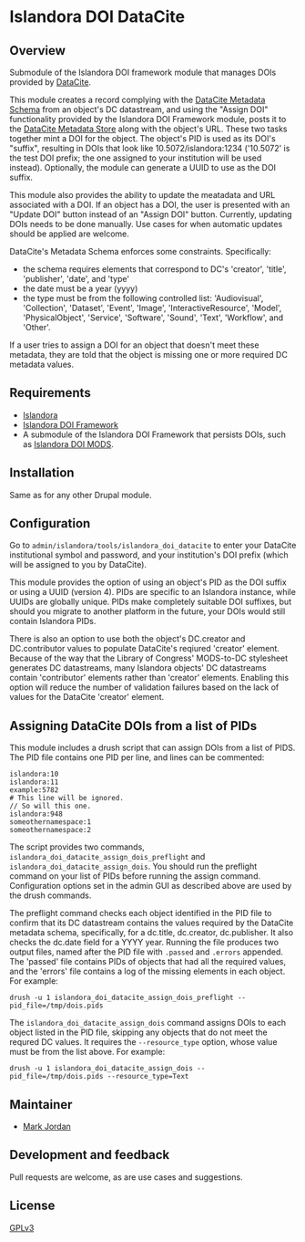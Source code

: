 # Islandora DOI DataCite

## Overview

Submodule of the Islandora DOI framework module that manages DOIs provided by [DataCite](https://www.datacite.org/).

This module creates a record complying with the [DataCite Metadata Schema](https://schema.datacite.org/) from an object's DC datastream, and using the "Assign DOI" functionality provided by the Islandora DOI Framework module, posts it to the [DataCite Metadata Store](https://search.datacite.org/) along with the object's URL. These two tasks together mint a DOI for the object. The object's PID is used as its DOI's "suffix", resulting in DOIs that look like 10.5072/islandora:1234 ('10.5072' is the test DOI prefix; the one assigned to your institution will be used instead). Optionally, the module can generate a UUID to use as the DOI suffix.

This module also provides the ability to update the meatadata and URL associated with a DOI. If an object has a DOI, the user is presented with an "Update DOI" button instead of an "Assign DOI" button. Currently, updating DOIs needs to be done manually. Use cases for when automatic updates should be applied are welcome.

DataCite's Metadata Schema enforces some constraints. Specifically:

* the schema requires elements that correspond to DC's 'creator', 'title', 'publisher', 'date', and 'type'
* the date must be a year (yyyy)
* the type must be from the following controlled list: 'Audiovisual', 'Collection', 'Dataset', 'Event', 'Image', 'InteractiveResource', 'Model', 'PhysicalObject', 'Service', 'Software', 'Sound', 'Text', 'Workflow', and 'Other'.

If a user tries to assign a DOI for an object that doesn't meet these metadata, they are told that the object is missing one or more required DC metadata values.

## Requirements

* [Islandora](https://github.com/Islandora/islandora)
* [Islandora DOI Framework](https://github.com/mjordan/islandora_doi_framework)
* A submodule of the Islandora DOI Framework that persists DOIs, such as [Islandora DOI MODS](../islandora_doi_mods).

## Installation

Same as for any other Drupal module.

## Configuration

Go to `admin/islandora/tools/islandora_doi_datacite` to enter your DataCite institutional symbol and password, and your institution's DOI prefix (which will be assigned to you by DataCite).

This module provides the option of using an object's PID as the DOI suffix or using a UUID (version 4). PIDs are specific to an Islandora instance, while UUIDs are globally unique. PIDs make completely suitable DOI suffixes, but should you migrate to another platform in the future, your DOIs would still contain Islandora PIDs.

There is also an option to use both the object's DC.creator and DC.contributor values to populate DataCite's reqiured 'creator' element. Because of the way that the Library of Congress' MODS-to-DC stylesheet generates DC datastreams, many Islandora objects' DC datastreams contain 'contributor' elements rather than 'creator' elements. Enabling this option will reduce the number of validation failures based on the lack of values for the DataCite 'creator' element.

## Assigning DataCite DOIs from a list of PIDs

This module includes a drush script that can assign DOIs from a list of PIDS. The PID file contains one PID per line, and lines can be commented:

```
islandora:10
islandora:11
example:5782
# This line will be ignored.
// So will this one.
islandora:948
someothernamespace:1
someothernamespace:2
```

The script provides two commands, `islandora_doi_datacite_assign_dois_preflight` and `islandora_doi_datacite_assign_dois`. You should run the preflight command on your list of PIDs before running the assign command. Configuration options set in the admin GUI as described above are used by the drush commands.

The preflight command checks each object identified in the PID file to confirm that its DC datastream contains the values required by the  DataCite metadata schema, specifically, for a dc.title, dc.creator, dc.publisher. It also checks the dc.date field for a YYYY year. Running the file produces two output files, named after the PID file with `.passed` and `.errors` appended. The 'passed' file contains PIDs of objects that had all the required values, and the 'errors' file contains a log of the missing elements in each object. For example:

```
drush -u 1 islandora_doi_datacite_assign_dois_preflight --pid_file=/tmp/dois.pids
```

The `islandora_doi_datacite_assign_dois` command assigns DOIs to each object listed in the PID file, skipping any objects that do not meet the requred DC values. It requires the `--resource_type` option, whose value must be from the list above. For example:

```
drush -u 1 islandora_doi_datacite_assign_dois --pid_file=/tmp/dois.pids --resource_type=Text
```

## Maintainer

* [Mark Jordan](https://github.com/mjordan)

## Development and feedback

Pull requests are welcome, as are use cases and suggestions.

## License

 [GPLv3](http://www.gnu.org/licenses/gpl-3.0.txt)

